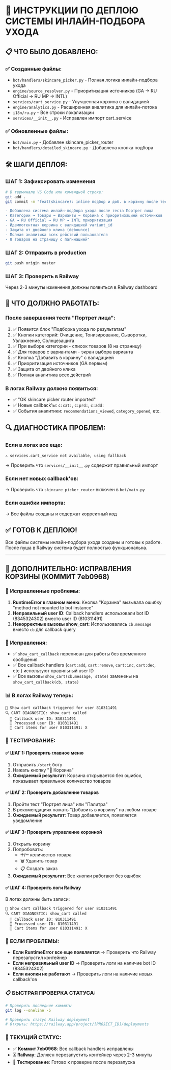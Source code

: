 # 🚀 ИНСТРУКЦИИ ПО ДЕПЛОЮ СИСТЕМЫ ИНЛАЙН-ПОДБОРА УХОДА

## 📋 ЧТО БЫЛО ДОБАВЛЕНО:

### ✅ Созданные файлы:
- `bot/handlers/skincare_picker.py` - Полная логика инлайн-подбора ухода
- `engine/source_resolver.py` - Приоритизация источников (GA → RU Official → RU MP → INTL)
- `services/cart_service.py` - Улучшенная корзина с валидацией
- `engine/analytics.py` - Расширенная аналитика для инлайн-потока
- `i18n/ru.py` - Все строки локализации
- `services/__init__.py` - Исправлен импорт cart_service

### ✅ Обновленные файлы:
- `bot/main.py` - Добавлен skincare_picker_router
- `bot/handlers/detailed_skincare.py` - Добавлена кнопка подбора

## 🛠️ ШАГИ ДЕПЛОЯ:

### ШАГ 1: Зафиксировать изменения
```bash
# В терминале VS Code или командной строке:
git add .
git commit -m "feat(skincare): inline подбор и доб. в корзину после теста

- Добавлена система инлайн-подбора ухода после теста Портрет лица
- Категории → Товары → Варианты → Корзина с приоритизацией источников
- GA → RU Official → RU MP → INTL приоритизация
- Идемпотентная корзина с валидацией variant_id
- Защита от двойного клика (debounce)
- Полная аналитика всех действий пользователя
- 8 товаров на страницу с пагинацией"
```

### ШАГ 2: Отправить в production
```bash
git push origin master
```

### ШАГ 3: Проверить в Railway
Через 2-3 минуты изменения должны появиться в Railway dashboard

## 🎯 ЧТО ДОЛЖНО РАБОТАТЬ:

### После завершения теста "Портрет лица":
1. ✅ Появится блок "Подборка ухода по результатам"
2. ✅ Кнопки категорий: Очищение, Тонизирование, Сыворотки, Увлажнение, Солнцезащита
3. ✅ При выборе категории - список товаров (8 на страницу)
4. ✅ Для товаров с вариантами - экран выбора варианта
5. ✅ Кнопка "Добавить в корзину" с валидацией
6. ✅ Приоритизация источников (GA первым)
7. ✅ Защита от двойного клика
8. ✅ Полная аналитика всех действий

### В логах Railway должно появиться:
- ✅ "OK skincare picker router imported"
- ✅ Новые callback'ы: `c:cat:`, `c:prd:`, `c:add:`
- ✅ События аналитики: `recommendations_viewed`, `category_opened`, etc.

## 🔍 ДИАГНОСТИКА ПРОБЛЕМ:

### Если в логах все еще:
```
⚠️ services.cart_service not available, using fallback
```
→ Проверить что `services/__init__.py` содержит правильный импорт

### Если нет новых callback'ов:
→ Проверить что `skincare_picker_router` включен в `bot/main.py`

### Если ошибки импорта:
→ Все файлы созданы и содержат корректный код

## ✅ ГОТОВ К ДЕПЛОЮ!

Все файлы системы инлайн-подбора ухода созданы и готовы к работе.
После пуша в Railway система будет полностью функциональна.

---

## 🛒 ДОПОЛНИТЕЛЬНО: ИСПРАВЛЕНИЯ КОРЗИНЫ (КОММИТ 7eb0968)

### 🔧 Исправленные проблемы:
1. **RuntimeError в главном меню**: Кнопка "Корзина" вызывала ошибку "method not mounted to bot instance"
2. **Неправильный user ID**: Callback handlers использовали bot ID (8345324302) вместо user ID (810311491)
3. **Некорректные вызовы show_cart**: Использовались `cb.message` вместо `cb` для callback query

### 🎯 Исправления:
- ✅ `show_cart_callback` переписан для работы без временного сообщения
- ✅ Все callback handlers (`cart:add`, `cart:remove`, `cart:inc`, `cart:dec`, etc.) используют правильный user ID
- ✅ Все вызовы `show_cart(cb.message, state)` заменены на `show_cart_callback(cb, state)`

### 📊 В логах Railway теперь:
```
🛒 Show cart callback triggered for user 810311491
🔍 CART DIAGNOSTIC: show_cart called
  👤 Callback user ID: 810311491
  🔑 Processed user ID: 810311491
  🛒 Cart items for user 810311491: X
```

### 🧪 ТЕСТИРОВАНИЕ:

#### ✅ ШАГ 1: Проверить главное меню
1. Отправить `/start` боту
2. Нажать кнопку "🛒 Корзина"
3. **Ожидаемый результат**: Корзина открывается без ошибок, показывает правильное количество товаров

#### ✅ ШАГ 2: Проверить добавление товаров
1. Пройти тест "Портрет лица" или "Палитра"
2. В рекомендациях нажать "Добавить в корзину" на любом товаре
3. **Ожидаемый результат**: Товар добавляется, появляется уведомление

#### ✅ ШАГ 3: Проверить управление корзиной
1. Открыть корзину
2. Попробовать:
   - ➕/➖ количество товара
   - 🗑️ Удалить товар
   - 📋 Создать заказ
3. **Ожидаемый результат**: Все кнопки работают без ошибок

#### ✅ ШАГ 4: Проверить логи Railway
В логах должны быть записи:
```
🛒 Show cart callback triggered for user 810311491
🔍 CART DIAGNOSTIC: show_cart called
  👤 Callback user ID: 810311491
  🔑 Processed user ID: 810311491
  🛒 Cart items for user 810311491: X
```

### 🚨 ЕСЛИ ПРОБЛЕМЫ:
- **Если RuntimeError все еще появляется** → Проверить что Railway перезапустил контейнер
- **Если неправильный user ID** → Проверить логи на наличие bot ID (8345324302)
- **Если кнопки не работают** → Проверить логи на наличие новых callback'ов

### 📋 БЫСТРАЯ ПРОВЕРКА СТАТУСА:
```bash
# Проверить последние коммиты
git log --oneline -5

# Проверить статус Railway deployment
# Открыть: https://railway.app/project/[PROJECT_ID]/deployments
```

### 🎯 ТЕКУЩИЙ СТАТУС:
- ✅ **Коммит 7eb0968**: Все callback handlers исправлены
- ⏳ **Railway**: Должен перезапустить контейнер через 2-3 минуты
- 🧪 **Тестирование**: Готово к проверке после перезапуска

